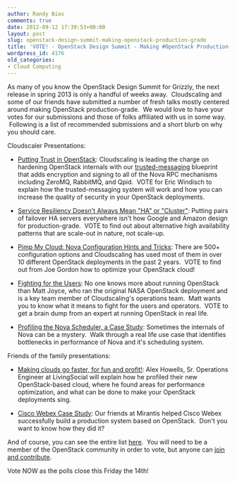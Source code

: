 ```yaml
---
author: Randy Bias
comments: true
date: 2012-09-12 17:39:53+00:00
layout: post
slug: openstack-design-summit-making-openstack-production-grade
title: 'VOTE! - OpenStack Design Summit - Making #OpenStack Production-Grade'
wordpress_id: 4176
old_categories:
- Cloud Computing
---
```


As many of you know the OpenStack Design Summit for Grizzly, the next release in spring 2013 is only a handful of weeks away.  Cloudscaling and some of our friends have submitted a number of fresh talks mostly centered around making OpenStack production-grade.  We would love to have your votes for our submissions and those of folks affiliated with us in some way.  Following is a list of recommended submissions and a short blurb on why you should care.

Cloudscaler Presentations:



	
  * [Putting Trust in OpenStack](https://www.openstack.org/summit/san-diego-2012/vote-for-speakers/#252): Cloudscaling is leading the charge on hardening OpenStack internals with our [trusted-messaging](https://blueprints.launchpad.net/nova/+spec/trusted-messaging) blueprint that adds encryption and signing to all of the Nova RPC mechanisms including ZeroMQ, RabbitMQ, and Qpid.  VOTE for Eric Windisch to explain how the trusted-messaging system will work and how you can increase the quality of security in your OpenStack deployments.

	
  * [Service Resiliency Doesn't Always Mean "HA" or "Cluster"](https://www.openstack.org/summit/san-diego-2012/vote-for-speakers/#261): Putting pairs of failover HA servers everywhere isn't how Google and Amazon design for production-grade.  VOTE to find out about alternative high availability patterns that are scale-out in nature, not scale-up.

	
  * [Pimp My Cloud: Nova Configuration Hints and Tricks](https://www.openstack.org/summit/san-diego-2012/vote-for-speakers/#179): There are 500+ configuration options and Cloudscaling has used most of them in over 10 different OpenStack deployments in the past 2 years.  VOTE to find out from Joe Gordon how to optimize your OpenStack cloud!

	
  * [Fighting for the Users](https://www.openstack.org/summit/san-diego-2012/vote-for-speakers/#145): No one knows more about running OpenStack than Matt Joyce, who ran the original NASA OpenStack deployment and is a key team member of Cloudscaling's operations team.  Matt wants you to know what it means to fight for the users and operators.  VOTE to get a brain dump from an expert at running OpenStack in real life.

	
  * [Profiling the Nova Scheduler, a Case Study](https://www.openstack.org/summit/san-diego-2012/vote-for-speakers/#180): Sometimes the internals of Nova can be a mystery.  Walk through a real life use case that identifies bottlenecks in performance of Nova and it's scheduling system.


Friends of the family presentations:

	
  * [Making clouds go faster, for fun and profit!](http://https://www.openstack.org/summit/san-diego-2012/vote-for-speakers/#281): Alex Howells, Sr. Operations Engineer at LivingSocial will explain how he profiled their new OpenStack-based cloud, where he found areas for performance optimization, and what can be done to make your OpenStack deployments sing.

	
  * [Cisco Webex Case Study](https://www.openstack.org/summit/san-diego-2012/vote-for-speakers/#280): Our friends at Mirantis helped Cisco Webex successfully build a production system based on OpenStack.  Don't you want to know how they did it?


And of course, you can see the entire list [here](http://www.mirantis.com/blog/you-can-help-get-large-enterprise-cloud-on-the-openstack-agenda/).  You will need to be a member of the OpenStack community in order to vote, but anyone can [join and contribute](http://wiki.openstack.org/HowToContribute).

Vote NOW as the polls close this Friday the 14th!
